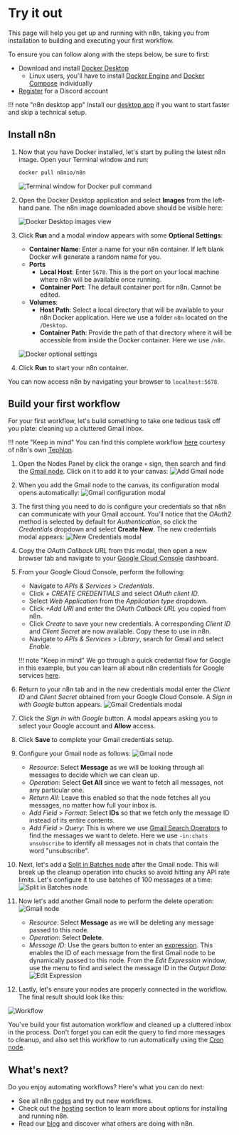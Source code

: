 # Try it out

This page will help you get up and running with n8n, taking you from installation to building and executing your first workflow.

To ensure you can follow along with the steps below, be sure to first:

* Download and install [Docker Desktop](https://docs.docker.com/get-docker/)
    * Linux users, you'll have to install [Docker Engine](https://docs.docker.com/engine/install/) and [Docker Compose](https://docs.docker.com/compose/install/) individually
* [Register](https://discord.com/register) for a Discord account

!!! note "n8n desktop app"
    Install our [desktop app](/hosting/installation/desktop-app/) if you want to start faster and skip a technical setup. 


## Install n8n

1. Now that you have Docker installed, let's start by pulling the latest n8n image. Open your Terminal window and run:
    ```sh
    docker pull n8nio/n8n
    ```

    ![Terminal window for Docker pull command](/_images/quickstart/docker_pull.png)

2. Open the Docker Desktop application and select **Images** from the left-hand pane. The n8n image downloaded above should be visible here:

    ![Docker Desktop images view](/_images/quickstart/docker_desktop_image.png)

3. Click **Run** and a modal window appears with some **Optional Settings**:
    * **Container Name**: Enter a name for your n8n container. If left blank Docker will generate a random name for you.
    * **Ports**
        * **Local Host**: Enter `5678`. This is the port on your local machine where n8n will be available once running.
        * **Container Port**: The default container port for n8n. Cannot be edited.
    * **Volumes**:
        * **Host Path**: Select a local directory that will be available to your n8n Docker application. Here we use a folder `n8n` located on the `/Desktop`.
        * **Container Path**: Provide the path of that directory where it will be accessible from inside the Docker container. Here we use `/n8n`.

    ![Docker optional settings](/_images/quickstart/image_settings.png)

4. Click **Run** to start your n8n container. 

You can now access n8n by navigating your browser to `localhost:5678`.

## Build your first workflow

For your first workflow, let's build something to take one tedious task off you plate: cleaning up a cluttered Gmail inbox.

!!! note "Keep in mind"
    You can find this complete workflow [here](https://n8n.io/workflows/1153) courtesy of n8n's own [Tephlon](https://t5n.xyz/).


1. Open the Nodes Panel by click the orange `+` sign, then search and find the [Gmail node](/integrations/nodes/n8n-nodes-base.gmail/). Click on it to add it to your canvas:
    ![Add Gmail node](/_images/quickstart/add_gmail_node.png)

2. When you add the Gmail node to the canvas, its configuration modal opens automatically:
    ![Gmail configuration modal](/_images/quickstart/gmail_config.png)

3. The first thing you need to do is configure your credentials so that n8n can communicate with your Gmail account. You'll notice that the *OAuth2* method is selected by default for *Authentication*, so click the *Credentials* dropdown and select **Create New**. The new credentials modal appears:
    ![New Credentials modal](/_images/quickstart/credentials_modal.png)

4. Copy the *OAuth Callback URL* from this modal, then open a new browser tab and navigate to your [Google Cloud Console](https://console.cloud.google.com/) dashboard.

5. From your Google Cloud Console, perform the following:
    * Navigate to *APIs & Services* > *Credentials*.
    * Click *+ CREATE CREDENTIALS* and select *OAuth client ID*.
    * Select *Web Application* from the *Application type* dropdown.
    * Click *+Add URI* and enter the *OAuth Callback URL* you copied from n8n.
    * Click *Create* to save your new credentials. A corresponding *Client ID* and *Client Secret* are now available. Copy these to use in n8n.
    * Navigate to *APIs & Services* > *Library*, search for Gmail and select *Enable*.

    !!! note "Keep in mind"
        We go through a quick credential flow for Google in this example, but you can learn all about n8n credentials for Google services [here](/integrations/credentials/google/).

6. Return to your n8n tab and in the new credentials modal enter the *Client ID* and *Client Secret* obtained from your Google Cloud Console. A *Sign in with Google* button appears.
    ![Gmail Credentials modal](/_images/quickstart/credentials_modal2.png)

7. Click the *Sign in with Google* button. A modal appears asking you to select your Google account and **Allow** access.

8. Click **Save** to complete your Gmail credentials setup.

9. Configure your Gmail node as follows:
    ![Gmail node](/_images/quickstart/gmail_node.png)
    * *Resource*: Select **Message** as we will be looking through all messages to decide which we can clean up.
    * *Operation*: Select **Get All** since we want to fetch all messages, not any particular one.
    * *Return All*: Leave this enabled so that the node fetches all you messages, no matter how full your inbox is.
    * *Add Field* > *Format*: Select **IDs** so that we fetch only the message ID instead of its entire contents.
    * *Add Field* > *Query*: This is where we use [Gmail Search Operators](https://support.google.com/mail/answer/7190?hl=en) to find the messages we want to delete. Here we use `-in:chats unsubscribe` to identify all messages not in chats that contain the word "unsubscribe".

10. Next, let's add a [Split in Batches node](/integrations/core-nodes/n8n-nodes-base.splitInBatches/) after the Gmail node. This will break up the cleanup operation into chucks so avoid hitting any API rate limits. Let's configure it to use batches of 100 messages at a time:
    ![Split in Batches node](/_images/quickstart/batches_node.png)

11. Now let's add another Gmail node to perform the delete operation:
    ![Gmail node](/_images/quickstart/gmail_node2.png)
    * *Resource*: Select **Message** as we will be deleting any message passed to this node.
    * *Operation*: Select **Delete**.
    * *Message ID*: Use the gears button to enter an [expression](/code-examples/expressions/). This enables the ID of each message from the first Gmail node to be dynamically passed to this node. From the *Edit Expression* window, use the menu to find and select the message ID in the *Output Data*:
    ![Edit Expression](/_images/quickstart/expression_editor.png)

12. Lastly, let's ensure your nodes are properly connected in the workflow. The final result should look like this:

![Workflow](/_images/quickstart/workflow.png)

You've build your fist automation workflow and cleaned up a cluttered inbox in the process. Don't forget you can edit the query to find more messages to cleanup, and also set this workflow to run automatically using the [Cron node](/integrations/core-nodes/n8n-nodes-base.cron/).

## What's next?

Do you enjoy automating workflows? Here's what you can do next:

- See all n8n [nodes](/integrations/) and try out new workflows.
- Check out the [hosting](/hosting/) section to learn more about options for installing and running n8n.
- Read our [blog](https://n8n.io/blog/) and discover what others are doing with n8n.
